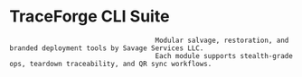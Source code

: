 # TraceForge CLI Suite
                                        Modular salvage, restoration, and branded deployment tools by Savage Services LLC.
                                        Each module supports stealth-grade ops, teardown traceability, and QR sync workflows.
